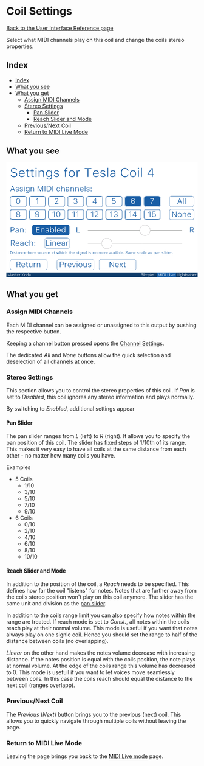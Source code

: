# Coil Settings

[Back to the User Interface Reference page](README.md#readme)

Select what MIDI channels play on this coil and change the coils stereo properties. 

## Index
* [Index](#index)
* [What you see](#what-you-see)
* [What you get](#what-you-get)
	* [Assign MIDI Channels](#assign-midi-channels)
	* [Stereo Settings](#stereo-settings)
		* [Pan Slider](#pan-slider)
		* [Reach Slider and Mode](#reach-slider-and-mode)
	* [Previous/Next Coil](#previousnext-coil)
	* [Return to MIDI Live Mode](#return-to-midi-live-mode)

## What you see

![Coil Settings](/Documentation/Pictures/UI/Coil%20Settings%204.png)

## What you get

### Assign MIDI Channels

Each MIDI channel can be assigned or unassigned to this output by pushing the respective button. 

Keeping a channel button pressed opens the [Channel Settings](Channel%20Settings.md#readme). 

The dedicated *All* and *None* buttons allow the quick selection and deselection of all channels at once.

### Stereo Settings

This section allows you to control the stereo properties of this coil. If *Pan* is set to *Disabled*, this coil ignores any stereo information and plays normally. 

By switching to *Enabled*, additional settings appear

#### Pan Slider

The pan slider ranges from *L* (left) to *R* (right). It allows you to specify the pan position of this coil. The slider has fixed steps of 1/10th of its range. This makes it very easy to have all coils at the same distance from each other - no matter how many coils you have. 

Examples

* 5 Coils
	* 1/10
	* 3/10
	* 5/10
	* 7/10
	* 9/10
* 6 Coils
	* 0/10
	* 2/10
	* 4/10
	* 6/10
	* 8/10
	* 10/10

#### Reach Slider and Mode

In addition to the position of the coil, a *Reach* needs to be specified. This defines how far the coil "listens" for notes. Notes that are further away from the coils stereo position won't play on this coil anymore. The slider has the same unit and division as the [pan slider](#pan-slider). 

In addition to the coils range limit you can also specify how notes within the range are treated. If reach mode is set to *Const.*, all notes within the coils reach play at their normal volume. This mode is useful if you want that notes always play on one signle coil. Hence you should set the range to half of the distance between coils (no overlapping).

*Linear* on the other hand makes the notes volume decrease with increasing distance. If the notes position is equal with the coils position, the note plays at normal volume. At the edge of the coils range this volume has decreased to 0. This mode is usefull if you want to let voices move seamlessly between coils. In this case the coils reach should equal the distance to the next coil (ranges overlapp). 

### Previous/Next Coil

The *Previous* (*Next*) button brings you to the previous (next) coil. This allows you to quickly navigate through multiple coils without leaving the page.

### Return to MIDI Live Mode

Leaving the page brings you back to the [MIDI Live mode](MIDI%20Live.md#readme) page.

